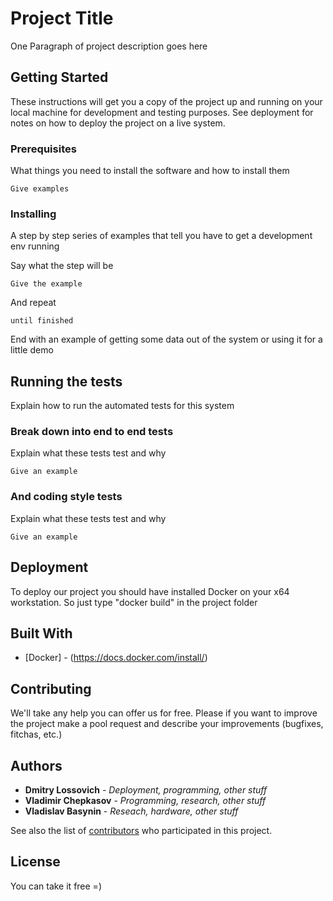 # Project Title

One Paragraph of project description goes here

## Getting Started

These instructions will get you a copy of the project up and running on your local machine for development and testing purposes. See deployment for notes on how to deploy the project on a live system.

### Prerequisites

What things you need to install the software and how to install them

```
Give examples
```

### Installing

A step by step series of examples that tell you have to get a development env running

Say what the step will be

```
Give the example
```

And repeat

```
until finished
```

End with an example of getting some data out of the system or using it for a little demo

## Running the tests

Explain how to run the automated tests for this system

### Break down into end to end tests

Explain what these tests test and why

```
Give an example
```

### And coding style tests

Explain what these tests test and why

```
Give an example
```

## Deployment

To deploy our project you should have installed Docker on your x64 workstation.
So just type "docker build" in the project folder

## Built With

* [Docker] - (https://docs.docker.com/install/)

## Contributing

We'll take any help you can offer us for free. Please if you want to improve the project make a pool request and describe your improvements (bugfixes, fitchas, etc.)


## Authors

* **Dmitry Lossovich** - *Deployment, programming, other stuff*
* **Vladimir Chepkasov** - *Programming, research, other stuff*
* **Vladislav Basynin** - *Reseach, hardware, other stuff*

See also the list of [contributors](https://github.com/DnyashA/datasets_merger/graphs/contributors) who participated in this project.

## License

You can take it free =)